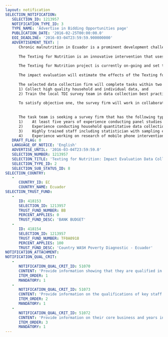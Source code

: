 ```yaml
---
layout: notification
SELECTION_NOTIFICATION: 
   SELECTION_ID: 1213957
   NOTIFICATION_TYPE_ID: 3
   TYPE_NAME: 'Advertise in Bidding Opportunities page'
   PUBLICATION_DATE: '2016-02-25T00:00:00.0'
   EOI_DEADLINE: '2016-03-04T23:59:59.900000000'
   ADVERTISEMENT_TEXT: |
      Chronic malnutrition in Ecuador is a prominent development challenge with irreversible consequences on physical, neurological and emotional development of future generations. In 2010, 22.6% of children in Ecuador were affected by chronic malnutrition. Qualitative and quantitative research in recent years has identified a lack of parental knowledge of good nutritional practices, and behavioral barriers as key determinants of malnutrition.
      
      The Texting for Nutrition is an innovative intervention that uses mobile technology to disseminate tailored messages to promote good nutrition practices among parents in rural and urban mostly poor households in Chimborazo, Ecuador. Caregivers of children between the ages of 0-3 registered for the program in the last quarter of 2014. Throughout 2015, registered caregivers received text messages sharing new information and encouraging behavior change along several key areas: 1) Regular visits to health centers, 2) micronutrients, 3) water, sanitation, and hygiene (WASH), 4) diet diversity and complementary feeding, and 5) exclusive breast feeding during the first six months of life.
      
      The Texting for Nutrition project is currently on-going and set to conclude in March 2016. Both the program and an accompanying impact evaluation have been implemented through collaboration between the World Bank, the Province Council of Chimborazo (HCPCH), and Ecuadorian Ministries of Health, Coordination (MCDS), and Social and Economic Inclusion (MIES). 
      
      The impact evaluation will estimate the effects of the Texting for Nutrition program on (i) knowledge of good health and nutrition practices, (ii) influencing parental behavior (iii) social customs & descriptive norms towards health/nutrition practices for their children and (iv) the nutritional status of the children.
      
      The selected data collection firm will complete tasks within two primary objectives: 
      1) Collect high quality household and individual data, and 
      2) Train the local TDI survey team in data collection best practices, building local capacity. 
      
      To satisfy objective one, the survey firm will work in collaboration with the World Bank to conduct all components of data collection including field work planning, hiring enumerators, supervisors, and field managers, enumerator training, overseeing data collection field work, transportation of survey team, and data entry.
      
      
      The task team is seeking a survey firm that has the following types of previous experience and expertise:
      1)	At least five years of experience conducting panel studies with sample sizes of over 2,000 individuals.  
      2)	Experience conducting household quantitative data collection in Ecuador, preferably with experience conducting field work in the province of Chimborazo, Ecuador.
      3)	Highly trained staff including statistician with sampling expertise, data entry team, field coordinators with experience implementing large N quantitative studies in the field of health and nutrition or comparable social sciences.
      4)	Experience working on research of mobile phone interventions and their impacts on social outcomes is an additional factor that is highly desirable.
   DRAFT_FLAG: 0
   LANGUAGE_OF_NOTICE: 'English'
   ADVERTISE_UNTIL: '2016-03-04T23:59:59.0'
   SELECTION_NUMBER: 1213957
   SELECTION_TITLE: 'Texting for Nutrition: Impact Evaluation Data Collection'
   SELECTION_TYPE_ID: 2
   SELECTION_SUB_STATUS_ID: 8
SELECTION_COUNTRY: 
   - 
      COUNTRY_ID: EC
      COUNTRY_NAME: Ecuador
SELECTION_TRUST_FUND: 
   - 
      ID: 418153
      SELECTION_ID: 1213957
      TRUST_FUND_NUMBER: BB
      PERCENT_APPLIES: 0
      TRUST_FUND_DESC: 'BANK BUDGET'
   - 
      ID: 418154
      SELECTION_ID: 1213957
      TRUST_FUND_NUMBER: TF0A0918
      PERCENT_APPLIES: 100
      TRUST_FUND_DESC: 'Country WASH Poverty Diagnostic - Ecuador'
NOTIFICATION_ATTACHMENT: 
NOTIFICATION_QUAL_CRIT: 
   - 
      NOTIFICATION_QUAL_CRIT_ID: 51070
      CONTENT: 'Provide information showing that they are qualified in the field of the assignment. The firm should have at least five years of experience conducting panel studies with sample sizes of over 2,000 individuals. The firm should demonstrate experience conducting household quantitative data collection in Ecuador, preferably with experience conducting field work in the province of Chimborazo, Ecuador. Experience working on research of mobile phone interventions and their impacts on social outcomes is'
      ITEM_ORDER: 1
      MANDATORY: 1
   - 
      NOTIFICATION_QUAL_CRIT_ID: 51073
      CONTENT: 'Provide information on the qualifications of key staff. Highly trained staff including statistician with sampling expertise, data entry team, field coordinators with experience implementing large N quantitative studies in the field of health and nutrition or comparable social sciences.'
      ITEM_ORDER: 2
      MANDATORY: 1
   - 
      NOTIFICATION_QUAL_CRIT_ID: 51072
      CONTENT: 'Provide information on their core business and years in business.'
      ITEM_ORDER: 3
      MANDATORY: 1
---
```

